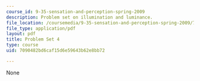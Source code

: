 ```yaml
---
course_id: 9-35-sensation-and-perception-spring-2009
description: Problem set on illumination and luminance.
file_location: /coursemedia/9-35-sensation-and-perception-spring-2009/7090482bd6caf15d6e59643b62e8bb72_MIT9_35s09_pset04.pdf
file_type: application/pdf
layout: pdf
title: Problem Set 4
type: course
uid: 7090482bd6caf15d6e59643b62e8bb72

---
```

None